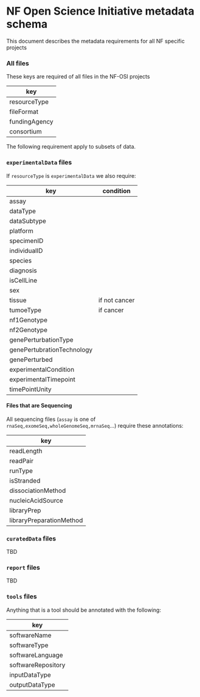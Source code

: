# NF Open Science Initiative metadata schema
This document describes the metadata requirements for all NF specific projects

### All files
These keys are required of all files in the NF-OSI projects

| key | 
 |---| 
| resourceType |
| fileFormat   |
| fundingAgency|
| consortium   |

The following requirement apply to subsets of data.

### `experimentalData` files
If `resourceType` is `experimentalData` we also require:

| key | condition |
| --- | ---|
| assay ||
| dataType ||
| dataSubtype| |
| platform ||
| specimenID ||
| individualID ||
| species ||
| diagnosis ||
| isCellLine ||
| sex ||
| tissue | if not cancer|
| tumoeType| if cancer|
| nf1Genotype |
| nf2Genotype |
| genePerturbationType|
| genePertubrationTechnology| 
| genePerturbed|
| experimentalCondition|
| experimentalTimepoint|
| timePointUnity|


#### Files that are Sequencing
All sequencing files (`assay` is one of `rnaSeq,exomeSeq,wholeGenomeSeq,mrnaSeq`...) require these annotations:

| key |
| --- |
| readLength |
| readPair |
| runType |
| isStranded |
| dissociationMethod |
| nucleicAcidSource |
| libraryPrep |
| libraryPreparationMethod |

### `curatedData` files
TBD

### `report` files
TBD

### `tools` files
Anything that is a tool should be annotated with the following:

| key |
| --- |
| softwareName |
| softwareType |
| softwareLanguage |
| softwareRepository|
| inputDataType |
| outputDataType |

